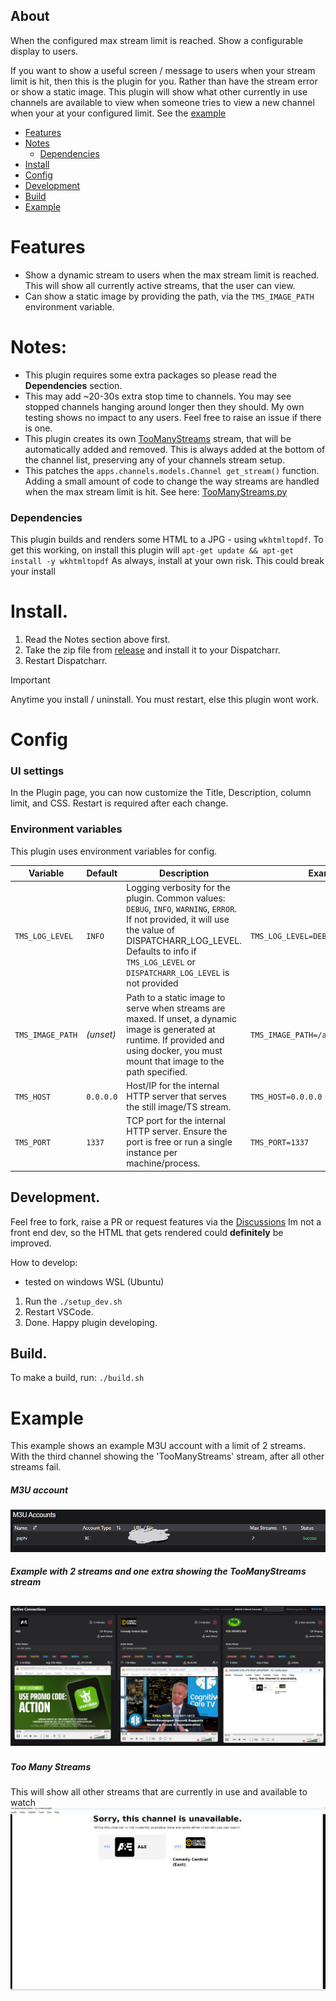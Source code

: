 
## About
When the configured max stream limit is reached. Show a configurable display to users.

If you want to show a useful screen / message to users when your stream limit is hit, then this is the plugin for you. 
Rather than have the stream error or show a static image. This plugin will show what other currently in use channels are available to view when someone tries to view a new channel when your at your configured limit. See the [example](#example)



- [Features](#features)
- [Notes](#notes)
  - [Dependencies](#dependencies)
- [Install](#install)
- [Config](#config)
- [Development](#development)
- [Build](#build)
- [Example](#example)

# Features
- Show a dynamic stream to users when the max stream limit is reached. This will show all currently active streams, that the user can view.
- Can show a static image by providing the path, via the `TMS_IMAGE_PATH` environment variable.

# Notes:
- This plugin requires some extra packages so please read the <b>Dependencies</b> section.
- This may add ~20-30s extra stop time to channels. You may see stopped channels hanging around longer then they should. My own testing shows no impact to any users. Feel free to raise an issue if there is one.
- This plugin creates its own <u>TooManyStreams</u> stream, that will be automatically added and removed. This is always added at the bottom of the channel list, preserving any of your channels stream setup.
- This patches the `apps.channels.models.Channel get_stream()` function. Adding a small amount of code to change the way streams are handled when the max stream limit is hit. See here: [TooManyStreams.py](https://github.com/JamesWRC/Dispatcharr_Too_Many_Streams/blob/d8071dd470bf1e95147004812d82eeaec828afc9/src/TooManyStreams.py#L438-L446)

### Dependencies
This plugin builds and renders some HTML to a JPG - using `wkhtmltopdf`.
To get this working, on install this plugin will `apt-get update && apt-get install -y wkhtmltopdf`
As always, install at your own risk. This could break your install

# Install.
1. Read the Notes section above first.
2. Take the zip file from [release](https://github.com/JamesWRC/Dispatcharr_Too_Many_Streams/releases/) and install it to your Dispatcharr.
3. Restart Dispatcharr. 
> [!IMPORTANT]  
> Anytime you install / uninstall. You must restart, else this plugin wont work.

# Config


### UI settings
In the Plugin page, you can now customize the Title, Description, column limit, and CSS. Restart is required after each change.

### Environment variables
This plugin uses environment variables for config.

| Variable           | Default   | Description                                                                                                   | Example                                   |
|--------------------|-----------|---------------------------------------------------------------------------------------------------------------|-------------------------------------------|
| `TMS_LOG_LEVEL`    | `INFO`    | Logging verbosity for the plugin. Common values: `DEBUG`, `INFO`, `WARNING`, `ERROR`. If not provided, it will use the value of DISPATCHARR_LOG_LEVEL. Defaults to info if `TMS_LOG_LEVEL` or `DISPATCHARR_LOG_LEVEL` is not provided                   | `TMS_LOG_LEVEL=DEBUG`                     |
| `TMS_IMAGE_PATH`   | *(unset)* | Path to a static image to serve when streams are maxed. If unset, a dynamic image is generated at runtime. If provided and using docker, you must mount that image to the path specified.   | `TMS_IMAGE_PATH=/app/assets/tms.png`      |
| `TMS_HOST`         | `0.0.0.0` | Host/IP for the internal HTTP server that serves the still image/TS stream.                                   | `TMS_HOST=0.0.0.0`                      |
| `TMS_PORT`         | `1337`    | TCP port for the internal HTTP server. Ensure the port is free or run a single instance per machine/process.  | `TMS_PORT=1337`                           |

## Development.
Feel free to fork, raise a PR or request features via the [Discussions](https://github.com/JamesWRC/Dispatcharr_Too_Many_Streams/discussions)
Im not a front end dev, so the HTML that gets rendered could <b>definitely</b> be improved.

How to develop:
- tested on windows WSL (Ubuntu)
1. Run the `./setup_dev.sh`
2. Restart VSCode.
3. Done. Happy plugin developing.


## Build.
To make a build, run: `./build.sh`


# Example

This example shows an example M3U account with a limit of 2 streams. With the third channel showing the 'TooManyStreams' stream, after all other streams fail.

##### M3U account
![m2u account profile](img/m3u.png)

##### Example with 2 streams and one extra showing the TooManyStreams stream
![Example with 2 streams and one extra showing the TooManyStreams stream](img/TooManyStreamsExample.png)
---
##### Too Many Streams
This will show all other streams that are currently in use and available to watch
![Larger image of what someone would see when there are Too Many Streams](img/TooManyStreamsExampleStream.png)